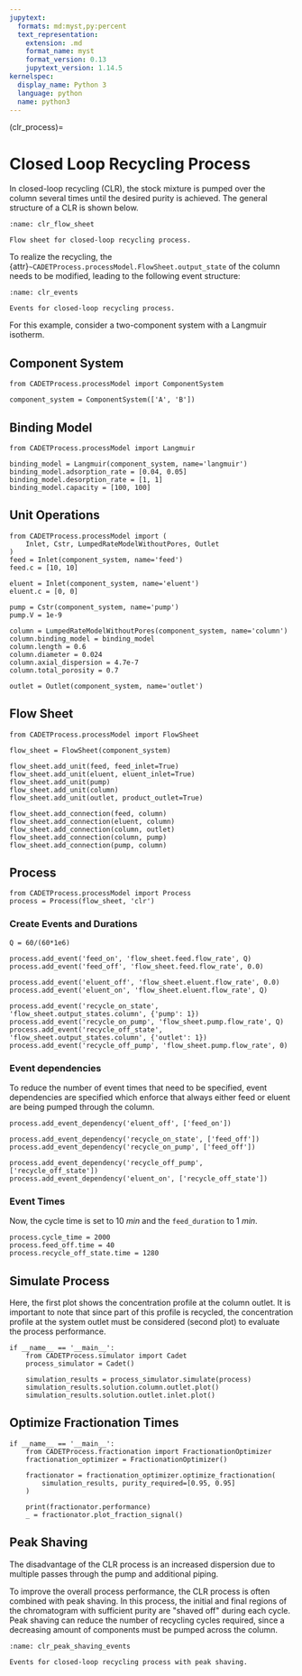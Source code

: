```yaml
---
jupytext:
  formats: md:myst,py:percent
  text_representation:
    extension: .md
    format_name: myst
    format_version: 0.13
    jupytext_version: 1.14.5
kernelspec:
  display_name: Python 3
  language: python
  name: python3
---
```


(clr_process)=
# Closed Loop Recycling Process
In closed-loop recycling (CLR), the stock mixture is pumped over the column several times until the desired purity is achieved.
The general structure of a CLR is shown below.

```{figure} ./figures/clr_flow_sheet.svg
:name: clr_flow_sheet

Flow sheet for closed-loop recycling process.
```

To realize the recycling, the {attr}`~CADETProcess.processModel.FlowSheet.output_state` of the column needs to be modified, leading to the following event structure:

```{figure} ./figures/clr_events.svg
:name: clr_events

Events for closed-loop recycling process.
```

For this example, consider a two-component system with a Langmuir isotherm.

## Component System

```{code-cell}
from CADETProcess.processModel import ComponentSystem

component_system = ComponentSystem(['A', 'B'])
```

## Binding Model

```{code-cell}
from CADETProcess.processModel import Langmuir

binding_model = Langmuir(component_system, name='langmuir')
binding_model.adsorption_rate = [0.04, 0.05]
binding_model.desorption_rate = [1, 1]
binding_model.capacity = [100, 100]
```

## Unit Operations

```{code-cell}
from CADETProcess.processModel import (
    Inlet, Cstr, LumpedRateModelWithoutPores, Outlet
)
feed = Inlet(component_system, name='feed')
feed.c = [10, 10]

eluent = Inlet(component_system, name='eluent')
eluent.c = [0, 0]

pump = Cstr(component_system, name='pump')
pump.V = 1e-9

column = LumpedRateModelWithoutPores(component_system, name='column')
column.binding_model = binding_model
column.length = 0.6
column.diameter = 0.024
column.axial_dispersion = 4.7e-7
column.total_porosity = 0.7

outlet = Outlet(component_system, name='outlet')
```

## Flow Sheet

```{code-cell}
from CADETProcess.processModel import FlowSheet

flow_sheet = FlowSheet(component_system)

flow_sheet.add_unit(feed, feed_inlet=True)
flow_sheet.add_unit(eluent, eluent_inlet=True)
flow_sheet.add_unit(pump)
flow_sheet.add_unit(column)
flow_sheet.add_unit(outlet, product_outlet=True)

flow_sheet.add_connection(feed, column)
flow_sheet.add_connection(eluent, column)
flow_sheet.add_connection(column, outlet)
flow_sheet.add_connection(column, pump)
flow_sheet.add_connection(pump, column)
```

## Process

```{code-cell}
from CADETProcess.processModel import Process
process = Process(flow_sheet, 'clr')
```

### Create Events and Durations

```{code-cell}
Q = 60/(60*1e6)

process.add_event('feed_on', 'flow_sheet.feed.flow_rate', Q)
process.add_event('feed_off', 'flow_sheet.feed.flow_rate', 0.0)

process.add_event('eluent_off', 'flow_sheet.eluent.flow_rate', 0.0)
process.add_event('eluent_on', 'flow_sheet.eluent.flow_rate', Q)

process.add_event('recycle_on_state', 'flow_sheet.output_states.column', {'pump': 1})
process.add_event('recycle_on_pump', 'flow_sheet.pump.flow_rate', Q)
process.add_event('recycle_off_state', 'flow_sheet.output_states.column', {'outlet': 1})
process.add_event('recycle_off_pump', 'flow_sheet.pump.flow_rate', 0)
```

### Event dependencies
To reduce the number of event times that need to be specified, event dependencies are specified which enforce that always either feed or eluent are being pumped through the column.

```{code-cell}
process.add_event_dependency('eluent_off', ['feed_on'])

process.add_event_dependency('recycle_on_state', ['feed_off'])
process.add_event_dependency('recycle_on_pump', ['feed_off'])

process.add_event_dependency('recycle_off_pump', ['recycle_off_state'])
process.add_event_dependency('eluent_on', ['recycle_off_state'])
```

### Event Times
Now, the cycle time is set to $10~min$ and the `feed_duration` to $1~min$.

```{code-cell}
process.cycle_time = 2000
process.feed_off.time = 40
process.recycle_off_state.time = 1280
```

## Simulate Process

Here, the first plot shows the concentration profile at the column outlet.
It is important to note that since part of this profile is recycled, the concentration profile at the system outlet must be considered (second plot) to evaluate the process performance.

```{code-cell}
if __name__ == '__main__':
    from CADETProcess.simulator import Cadet
    process_simulator = Cadet()

    simulation_results = process_simulator.simulate(process)
    simulation_results.solution.column.outlet.plot()
    simulation_results.solution.outlet.inlet.plot()
```

## Optimize Fractionation Times

```{code-cell}
if __name__ == '__main__':
    from CADETProcess.fractionation import FractionationOptimizer
    fractionation_optimizer = FractionationOptimizer()

    fractionator = fractionation_optimizer.optimize_fractionation(
        simulation_results, purity_required=[0.95, 0.95]
    )

    print(fractionator.performance)
    _ = fractionator.plot_fraction_signal()
```

## Peak Shaving
The disadvantage of the CLR process is an increased dispersion due to multiple passes through the pump and additional piping.

To improve the overall process performance, the CLR process is often combined with peak shaving.
In this process, the initial and final regions of the chromatogram with sufficient purity are "shaved off" during each cycle.
Peak shaving can reduce the number of recycling cycles required, since a decreasing amount of components must be pumped across the column.

```{figure} ./figures/clr_peak_shaving_events.svg
:name: clr_peak_shaving_events

Events for closed-loop recycling process with peak shaving.
```
